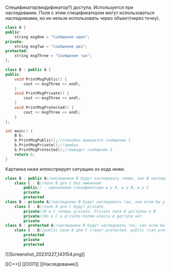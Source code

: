 Спецификатор(модификатор?) доступа. Используется при наследовании.
Поля  с этим спецификатором могут использоваться наследниками, но их нельзя использовать через объект(через точку).

```c++
class A {
public:
	string msgOne = "Сообщение один";
private:
	string msgTwo = "Сообщение два";
protected:
	string msgThree = "Сообщение три";
};

class B : public A {
public:
	void PrintMsgPublic() {
		cout << msgThree << endl;
	}
	void PrintMsgPrivate() {
		cout << msgThree << endl;
	}
	void PrintMsgProtected() {
		cout << msgThree << endl;
	}
};

int main() {
	B b;
	b.PrintMsgPublic();//спокойно выведется сообщение 1
	b.PrintMsgPrivate();//ошибка
	b.PrintMsgProtected();//выведет сообщение 3
	return 0;
}
```

Картинка ниже  иллюстрирует ситуацию из кода ниже. 

```c++
class B : public A//наследники В будут наследовать также, как В наследовал от А
	class C : B//поля В для С без именений
		public// - одинаковые спецификаторы и у А, и у В, и у С
		private
		protected
class B : private A//наследники В будут наследовать так, как если бы у В все поля были private
	class C : B//поля В для С будут private
		private//В и С теперь private. Private поля А доступны в В
		private//Но в С к private-полям класса А доступа нет
		private
class B : protected A//наследники В будут наследовать так, как если бы поля public класса В стали protected
	class C : B//public поля В для С станут protected. public стал protected
		protected
		private
		protected
```

![[Screenshot_20231227_143154.png]]


[[C++]] [[ООП]] [[Наследование]]